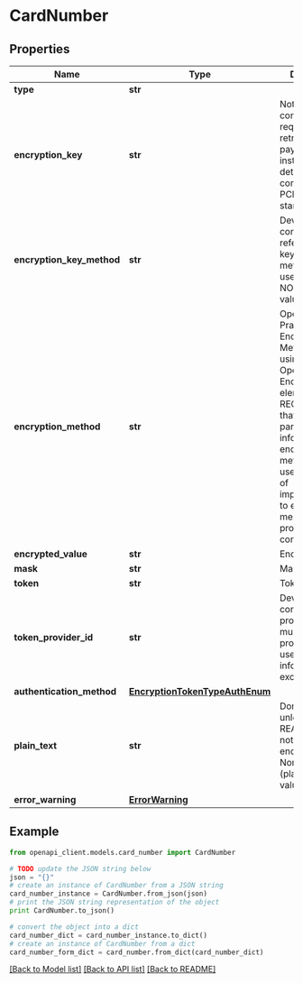 # CardNumber


## Properties
Name | Type | Description | Notes
------------ | ------------- | ------------- | -------------
**type** | **str** |  | [optional] 
**encryption_key** | **str** | Note: This contains a key required to retrieve the full payment instrument details compliant with PCI DSS standards. | [optional] 
**encryption_key_method** | **str** | Developer: This contains a reference to the key generation method being used - this is NOT the key value. | [optional] 
**encryption_method** | **str** | OpenTravel Best Practice: Encryption Method: When using the OpenTravel Encryption element, it is RECOMMENDED that all trading partners be informed of all encryption methods being used in advance of implementation to ensure message processing compatibility. | [optional] 
**encrypted_value** | **str** | Encrypted value | [optional] 
**mask** | **str** | Masked Value | [optional] 
**token** | **str** | Token value | [optional] 
**token_provider_id** | **str** | Developer: This contains a provider ID if multiple providers are used for secure information exchange. | [optional] 
**authentication_method** | [**EncryptionTokenTypeAuthEnum**](EncryptionTokenTypeAuthEnum.md) |  | [optional] 
**plain_text** | **str** | Don&#39;t use this unless it is REALLY ok to not use encryption. Non-secure (plain text) value. | [optional] 
**error_warning** | [**ErrorWarning**](ErrorWarning.md) |  | [optional] 

## Example

```python
from openapi_client.models.card_number import CardNumber

# TODO update the JSON string below
json = "{}"
# create an instance of CardNumber from a JSON string
card_number_instance = CardNumber.from_json(json)
# print the JSON string representation of the object
print CardNumber.to_json()

# convert the object into a dict
card_number_dict = card_number_instance.to_dict()
# create an instance of CardNumber from a dict
card_number_form_dict = card_number.from_dict(card_number_dict)
```
[[Back to Model list]](../README.md#documentation-for-models) [[Back to API list]](../README.md#documentation-for-api-endpoints) [[Back to README]](../README.md)


